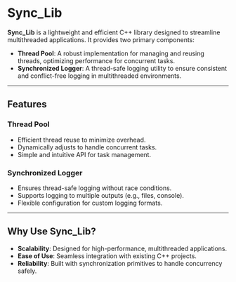 # Sync_Lib

**Sync_Lib** is a lightweight and efficient C++ library designed to streamline multithreaded applications. It provides two primary components:

- **Thread Pool**: A robust implementation for managing and reusing threads, optimizing performance for concurrent tasks.
- **Synchronized Logger**: A thread-safe logging utility to ensure consistent and conflict-free logging in multithreaded environments.

---

## Features

### Thread Pool
- Efficient thread reuse to minimize overhead.
- Dynamically adjusts to handle concurrent tasks.
- Simple and intuitive API for task management.

### Synchronized Logger
- Ensures thread-safe logging without race conditions.
- Supports logging to multiple outputs (e.g., files, console).
- Flexible configuration for custom logging formats.

---

## Why Use Sync_Lib?
- **Scalability**: Designed for high-performance, multithreaded applications.
- **Ease of Use**: Seamless integration with existing C++ projects.
- **Reliability**: Built with synchronization primitives to handle concurrency safely.
